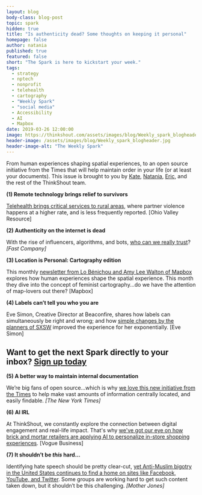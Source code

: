 ```yaml
---
layout: blog
body-class: blog-post
topic: spark
hidden: true
title: "Is authenticity dead? Some thoughts on keeping it personal"
homepage: false
author: natania
published: true
featured: false
short: "The Spark is here to kickstart your week."
tags:
  - strategy
  - nptech
  - nonprofit
  - telehealth
  - cartography
  - "Weekly Spark"
  - "social media"
  - Accessibility
  - AI
  - Mapbox
date: 2019-03-26 12:00:00
image: https://thinkshout.com/assets/images/blog/Weekly_spark_blogheader.jpg
header-image: /assets/images/blog/Weekly_spark_blogheader.jpg
header-image-alt: "The Weekly Spark"
---
```

From human experiences shaping spatial experiences, to an open source initiative from the Times that will help maintain order in your life (or at least your documents). This issue is brought to you by [Kate](https://thinkshout.com/team/kate/), [Natania](https://thinkshout.com/team/natania/), [Eric](https://thinkshout.com/team/eric/), and the rest of the ThinkShout team.

**(1) Remote technology brings relief to survivors**  

[Telehealth brings critical services to rural areas](https://ohiovalleyresource.org/2019/03/01/serving-survivors-in-rural-states-telemedicine-brings-treatment-for-sexual-abuse/?utm_source=Solutions+Story+Tracker&cid=pt), where partner violence happens at a higher rate, and is less frequently reported. [Ohio Valley Resource]

**(2) Authenticity on the internet is dead**  

With the rise of influencers, algorithms, and bots, [who can we really trust](https://www.fastcompany.com/90317715/how-internet-popularity-killed-authenticity)? _[Fast Company]_

**(3) Location is Personal: Cartography edition**  

This monthly [newsletter from Lo Bénichou and Amy Lee Walton of Mapbox](https://blog.mapbox.com/location-is-personal-issue-3-march-2019-a386534e8560) explores how human experiences shape the spatial experience. This month they dive into the concept of feminist cartography...do we have the attention of map-lovers out there? [Mapbox]

**(4) Labels can’t tell you who you are**  

Eve Simon, Creative Director at Beaconfire, shares how labels can simultaneously be right and wrong; and how [simple changes by the planners of SXSW](https://medium.com/@naieve/perfectly-imperfect-6eaffe739462?sk=118122d52cc0191bb576ac739659170b) improved the experience for her exponentially. [Eve Simon]


## Want to get the next Spark directly to your inbox? [**Sign up today**](http://eepurl.com/dFrmtn)  


**(5) A better way to maintain internal documentation**  

We’re big fans of open source...which is why [we love this new initiative from the Times](https://open.nytimes.com/we-built-a-collaborative-documentation-site-deploy-your-own-with-the-push-of-a-button-134de99c42fc) to help make vast amounts of information centrally located, and easily findable. _[The New York Times]_

**(6) AI IRL**  

At ThinkShout, we constantly explore the connection between digital engagement and real-life impact. That's why [we've got our eye on how brick and mortar retailers are applying AI to personalize in-store shopping experiences](https://www.voguebusiness.com/technology/artificial-intelligence-physical-stores-kering-nike-alibaba). [Vogue Business]

**(7) It shouldn’t be _this_ hard…**  

Identifying hate speech should be pretty clear-cut, [yet Anti-Muslim bigotry in the United States continues to find a home on sites like Facebook, YouTube, and Twitter](https://www.motherjones.com/politics/2019/03/new-zealand-attack-underscores-social-media-sites-tolerance-of-anti-muslim-content/). Some groups are working hard to get such content taken down, but it shouldn’t be this challenging. _[Mother Jones]_
